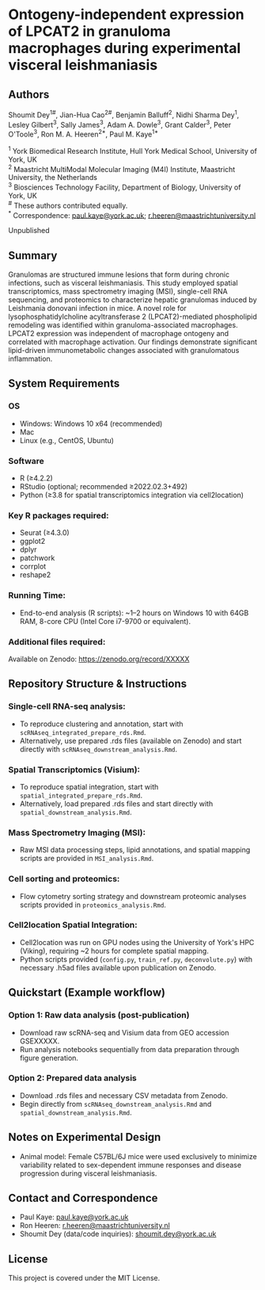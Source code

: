 # Ontogeny-independent expression of LPCAT2 in granuloma macrophages during experimental visceral leishmaniasis

## Authors
Shoumit Dey<sup>1#</sup>, Jian-Hua Cao<sup>2#</sup>, Benjamin Balluff<sup>2</sup>, Nidhi Sharma Dey<sup>1</sup>, Lesley Gilbert<sup>3</sup>, Sally James<sup>3</sup>, Adam A. Dowle<sup>3</sup>, Grant Calder<sup>3</sup>, Peter O'Toole<sup>3</sup>, Ron M. A. Heeren<sup>2*</sup>, Paul M. Kaye<sup>1*</sup>

<sup>1</sup> York Biomedical Research Institute, Hull York Medical School, University of York, UK  
<sup>2</sup> Maastricht MultiModal Molecular Imaging (M4I) Institute, Maastricht University, the Netherlands  
<sup>3</sup> Biosciences Technology Facility, Department of Biology, University of York, UK  
<sup>#</sup> These authors contributed equally.  
<sup>*</sup> Correspondence: paul.kaye@york.ac.uk; r.heeren@maastrichtuniversity.nl

Unpublished

## Summary

Granulomas are structured immune lesions that form during chronic infections, such as visceral leishmaniasis. This study employed spatial transcriptomics, mass spectrometry imaging (MSI), single-cell RNA sequencing, and proteomics to characterize hepatic granulomas induced by Leishmania donovani infection in mice. A novel role for lysophosphatidylcholine acyltransferase 2 (LPCAT2)-mediated phospholipid remodeling was identified within granuloma-associated macrophages. LPCAT2 expression was independent of macrophage ontogeny and correlated with macrophage activation. Our findings demonstrate significant lipid-driven immunometabolic changes associated with granulomatous inflammation.

## System Requirements

### OS
- Windows: Windows 10 x64 (recommended)
- Mac
- Linux (e.g., CentOS, Ubuntu)

### Software
- R (≥4.2.2)
- RStudio (optional; recommended ≥2022.02.3+492)
- Python (≥3.8 for spatial transcriptomics integration via cell2location)

### Key R packages required:
- Seurat (≥4.3.0)
- ggplot2
- dplyr
- patchwork
- corrplot
- reshape2

### Running Time:
- End-to-end analysis (R scripts): ~1–2 hours on Windows 10 with 64GB RAM, 8-core CPU (Intel Core i7-9700 or equivalent).

### Additional files required:
Available on Zenodo: https://zenodo.org/record/XXXXX

## Repository Structure & Instructions

### Single-cell RNA-seq analysis:
- To reproduce clustering and annotation, start with `scRNAseq_integrated_prepare_rds.Rmd`.
- Alternatively, use prepared .rds files (available on Zenodo) and start directly with `scRNAseq_downstream_analysis.Rmd`.

### Spatial Transcriptomics (Visium):
- To reproduce spatial integration, start with `spatial_integrated_prepare_rds.Rmd`.
- Alternatively, load prepared .rds files and start directly with `spatial_downstream_analysis.Rmd`.

### Mass Spectrometry Imaging (MSI):
- Raw MSI data processing steps, lipid annotations, and spatial mapping scripts are provided in `MSI_analysis.Rmd`.

### Cell sorting and proteomics:
- Flow cytometry sorting strategy and downstream proteomic analyses scripts provided in `proteomics_analysis.Rmd`.

### Cell2location Spatial Integration:
- Cell2location was run on GPU nodes using the University of York's HPC (Viking), requiring ~2 hours for complete spatial mapping.
- Python scripts provided (`config.py`, `train_ref.py`, `deconvolute.py`) with necessary .h5ad files available upon publication on Zenodo.

## Quickstart (Example workflow)

### Option 1: Raw data analysis (post-publication)
- Download raw scRNA-seq and Visium data from GEO accession GSEXXXXX.
- Run analysis notebooks sequentially from data preparation through figure generation.

### Option 2: Prepared data analysis
- Download .rds files and necessary CSV metadata from Zenodo.
- Begin directly from `scRNAseq_downstream_analysis.Rmd` and `spatial_downstream_analysis.Rmd`.

## Notes on Experimental Design
- Animal model: Female C57BL/6J mice were used exclusively to minimize variability related to sex-dependent immune responses and disease progression during visceral leishmaniasis.

## Contact and Correspondence
- Paul Kaye: paul.kaye@york.ac.uk
- Ron Heeren: r.heeren@maastrichtuniversity.nl
- Shoumit Dey (data/code inquiries): shoumit.dey@york.ac.uk

## License
This project is covered under the MIT License.

